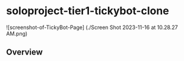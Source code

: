 # soloproject-tier1-tickybot-clone

![screenshot-of-TickyBot-Page] (./Screen Shot 2023-11-16 at 10.28.27 AM.png)

## Overview
